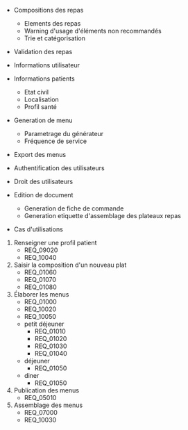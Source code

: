 * Compositions des repas
  * Elements des repas
  * Warning d'usage d'éléments non recommandés
  * Trie et catégorisation

* Validation des repas

* Informations utilisateur

* Informations patients
  * Etat civil
  * Localisation
  * Profil santé 

* Generation de menu
  * Parametrage du générateur
  * Fréquence de service

* Export des menus

* Authentification des utilisateurs

* Droit des utilisateurs

* Edition de document
  * Generation de fiche de commande
  * Generation etiquette d'assemblage des plateaux repas

* Cas d'utilisations
1. Renseigner une profil patient
   - REQ_09020
   - REQ_10040
2. Saisir la composition d'un nouveau plat
   - REQ_01060
   - REQ_01070
   - REQ_01080
3. Élaborer les menus
   - REQ_01000
   - REQ_10020
   - REQ_10050
   - petit déjeuner
     - REQ_01010
     - REQ_01020
     - REQ_01030
     - REQ_01040
   - déjeuner
     - REQ_01050
   - diner
     - REQ_01050
4. Publication des menus
   - REQ_05010
5. Assemblage des menus
   - REQ_07000
   - REQ_10030
